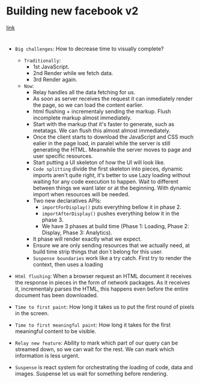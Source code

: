 # Building new facebook v2

[link](https://www.youtube.com/watch?v=KT3XKDBZW7M&list=PLPxbbTqCLbGHPxZpw4xj_Wwg8-fdNxJRh&index=40)

#

- `Big challenges`: How to decrease time to visually complete?

  - `Traditionally`:
    - 1st JavaScript.
    - 2nd Render while we fetch data.
    - 3rd Render again.
  - `Now`:
    - Relay handles all the data fetching for us.
    - As soon as server receives the request it can inmediately render the page, so we can load the content earlier.
    - html flushing + incrementaly sending the markup. Flush incomplete markup almost immediately.
    - Start with the markup that it's faster to generate, such as metatags. We can flush this almost almost immediately.
    - Once the client starts to download the JavaScript and CSS much ealier in the page load, in paralel while the server is still generating the HTML. Meanwhile the server moves to page and user specific resources.
    - Start putting a UI skeleton of how the UI will look like.
    - `Code splitting` divide the first skeleton into pieces, dynamic imports aren't quite right, it's better to use Lazy loading without waiting for any code execution to happen. Wait to different between things we want later or at the beginning.
      With dynamic import when resources will be needed.
    - Two new declaratives APIs:
      - `importForDisplay()` puts everything bellow it in phase 2.
      - `importAfterDisplay()` pushes everything below it in the phase 3.
      - We have 3 phases at build time (Phase 1: Loading, Phase 2: Display, Phase 3: Analytics).
    - It phase will render exactly what we expect.
    - Ensure we are only sending resources that we actually need, at build time strip things that don´t belong for this user.
    - `Suspense boundaries` work like a try catch. First try to render the context, then uses a loading

- `Html flushing`: When a browser request an HTML document it receives the response in pieces in the form of network packages. As it receives it, incrementaly parses the HTML, this happens even before the entire document has been downloaded.
- `Time to first paint`: How long it takes us to put the first round of pixels in the screen.
- `Time to first meaningful paint`: How long it takes for the first meaningful content to be visible.
- `Relay new feature`: Ability to mark which part of our query can be streamed down, so we can wait for the rest. We can mark which information is less urgent.
- `Suspense` is react system for orchestrating the loading of code, data and images. Suspense let us wait for something before rendering.
